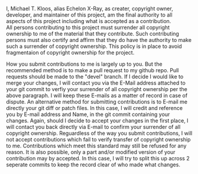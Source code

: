 I, Michael T. Kloos, alias Echelon X-Ray, as creater, copyright owner, 
developer, and maintainer of this project, am the final authority to 
all aspects of this project including what is accepted as a contribution.  
All persons contributing to this project must surrender all copyright 
ownership to me of the material that they contribute.  Such contributing 
persons must also certify and affirm that they do have the authority 
to make such a surrender of copyright ownership.  This policy is in 
place to avoid fragmentaion of copyright ownership for the project.

How you submit contributions to me is largely up to you.  But the 
recommended method is to make a pull request to my github repo.
Pull requests should be made to the "devel" branch.  If I decide I
would like to merge your changes, I will contact you via the E-Mail 
address attached to your git commit to verfiy your surrender of all
copyright ownership per the above paragraph.  I will keep these E-mails 
as a matter of record in case of dispute.  An alternative method for
submitting contributions is to E-mail me directly your git diff or
patch files.  In this case, I will credit and reference you by E-mail 
address and Name, in the git commit containing your changes.  Again, 
should I decide to accept your changes in the first place, I will 
contact you back directly via E-mail to confirm your surrender of all
copyright ownership.  Reguardless of the way you submit contributions, 
I will not accept contributions which fail to verify transfer of 
copyright ownership to me.  Contributions which meet this standard may 
still be refused for any reason.  It is also possible, only a part 
and/or modified version of your contribution may by accepted.  In this 
case, I will try to split this up across 2 seperate commits to keep the 
record clear of who made what changes.
